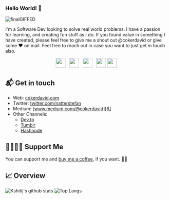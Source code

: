 ### Hello World! 💜

![finalGIFFED](https://user-images.githubusercontent.com/87503695/132118699-2596010d-2f72-4baf-82b3-dd3c2fd8c1a3.gif)

I'm a Software Dev looking to solve real world problems. I have a passion for learning, and creating fun stuff as I do. If you found value in something I have created, please feel free to give me a shout out @cokerdavid or give some ♥ on mail. Feel free to reach out in case you want to just get in touch also.

<p align='center'>
<a href="https://www.linkedin.com/in/thecokerdavid/"><img height="30" src="https://github.com/thecokerdavid/thecokerdavid/blob/master/linkedin.png?raw=true"></a>&nbsp;&nbsp;
<a href="https://twitter.com/ikshitijsingh"><img height="30" src="https://github.com/singhkshitij/singhkshitij/blob/master/twitter.png?raw=true"></a>&nbsp;&nbsp;
<a href="https://www.instagram.com/singh_kshitij/"><img height="30" src="https://github.com/singhkshitij/singhkshitij/blob/master/instagram.png?raw=true"></a>&nbsp;&nbsp;
<a href="mailto:singh_kshitij@yahoo.com"><img height="30" src="https://github.com/singhkshitij/singhkshitij/blob/master/mail.png?raw=true"></a>
<a href="https://mytrashcode.com"><img height="30" src="https://github.com/singhkshitij/singhkshitij/blob/master/blog.png?raw=true"></a>
</p>


## 📬 Get in touch

- Web: [cokerdavid.com][1]
- Twitter: [twitter.com/natterstefan][3]
- Medium: [www.medium.com/@cokerdavid][6]
- Other Channels:
  - [Dev.to][10]
  - [Tumblr][9]
  - [Hashnode][7]

<!-- - Blog: [blog.natterstefan.me][4] 
     - LinkedIn: [linkedin.com/in/natterstefan][2]  

👉🏻👉🏻📧 Sign up for my [newsletter][1].  -->









[1]: http://www.cokerdavid.com
[2]: http://www.facebook.com/sednaoui
[3]: http://www.twitter.com/thecokerdavid
[6]: http://www.medium.com/@cokerdavid
[7]: http://www.hashnode.com/@cokerdavid
[8]: https://www.buymeacoffee.com/thecokerdavid
[9]: http://thecokerdavid.tumblr.com/
[10]: http://dev.to/thecokerdavid

## 🤜🏻🤛🏻 Support Me

You can support me and [buy me a coffee][8], if you want. 🙏🏻

## &#x1f4c8; Overview

![Kshitij's github stats](https://github-readme-stats.vercel.app/api?username=thecokerdavid&hide=contribs,prs&show_icons=true&hide_border=true&title_color=000)
![Top Langs](https://github-readme-stats.vercel.app/api/top-langs/?username=thecokerdavid&layout=compact&hide_border=true)
